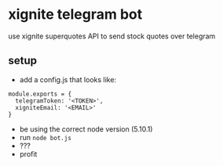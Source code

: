 # xignite telegram bot
use xignite superquotes API to send stock quotes over telegram

## setup
* add a config.js that looks like:
```
module.exports = {
  telegramToken: '<TOKEN>',
  xigniteEmail: '<EMAIL>'
}
```
* be using the correct node version (5.10.1)
* run `node bot.js`
* ???
* profit 
